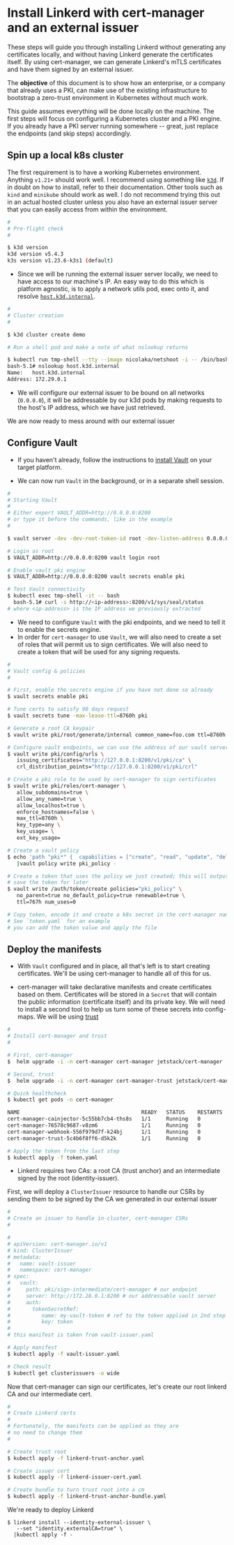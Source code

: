 # Install Linkerd with cert-manager and an external issuer

These steps will guide you through installing Linkerd without generating any
certificates locally, and without having Linkerd generate the certificates
itself. By using cert-manager, we can generate Linkerd's mTLS certificates and
have them signed by an external issuer.

The **objective** of this document is to show how an enterprise, or a company
that already uses a PKI, can make use of the existing infrastructure to
bootstrap a zero-trust environment in Kubernetes without much work.

This guide assumes everything will be done locally on the machine. The first
steps will focus on configuring a Kubernetes cluster and a PKI engine. If you
already have a PKI server running somewhere -- great, just replace the
endpoints (and skip steps) accordingly.


## Spin up a local k8s cluster

[host-internal]: https://k3d.io/v5.2.0/faq/faq/#how-to-access-services-like-a-database-running-on-my-docker-host-machine
[k3d-docs]: https://k3d.io/v5.2.0/

The first requirement is to have a working Kubernetes environment. Anything
`v1.21+` should work well. I recommend using something like [`k3d`][k3d-docs].
If in doubt on how to install, refer to their documentation. Other tools such
as `kind` and `minikube` should work as well. I do not recommend trying this
out in an actual hosted cluster unless you also have an external issuer server
that you can easily access from within the environment.

```sh
#
# Pre-flight check
#

$ k3d version
k3d version v5.4.3
k3s version v1.23.6-k3s1 (default)
```

* Since we will be running the external issuer server locally, we need to have
access to our machine's IP. An easy way to do this which is platform agnostic,
is to apply a network utils pod, exec onto it, and resolve
[`host.k3d.internal`][host-internal].

```sh
#
# Cluster creation
#

$ k3d cluster create demo

# Run a shell pod and make a note of what nslookup returns

$ kubectl run tmp-shell --tty --image nicolaka/netshoot -i -- /bin/bash
bash-5.1# nslookup host.k3d.internal
Name:   host.k3d.internal
Address: 172.29.0.1

```

* We will configure our external issuer to be bound on all networks
  (`0.0.0.0`), it will be addressable by our k3d pods by making requests to the
  host's IP address, which we have just retrieved.

We are now ready to mess around with our external issuer

## Configure Vault

[vault-install-docs]: https://learn.hashicorp.com/tutorials/vault/getting-started-install?in=vault/getting-started

* If you haven't already, follow the instructions to [install
Vault][vault-install-docs] on your target platform.

* We can now run `Vault` in the background, or in a separate shell session.

```sh
#
# Starting Vault
#
# Either export VAULT_ADDR=http://0.0.0.0:8200
# or type it before the commands, like in the example
#

$ vault server -dev -dev-root-token-id root -dev-listen-address 0.0.0.0:8200 &

# Login as root
$ VAULT_ADDR=http://0.0.0.0:8200 vault login root

# Enable vault pki engine
$ VAULT_ADDR=http://0.0.0.0:8200 vault secrets enable pki

# Test Vault connectivity
$ kubectl exec tmp-shell -it -- bash
  bash-5.1# curl -s http://<ip-address>:8200/v1/sys/seal/status
# where <ip-address> is the IP address we previously extracted
```

* We need to configure `Vault` with the pki endpoints, and we need to tell
  it to enable the secrets engine.
* In order for `cert-manager` to use `Vault`, we will also need to create a set
  of roles that will permit us to sign certificates. We will also need to
  create a token that will be used for any signing requests.

```sh
#
# Vault config & policies
#

# First, enable the secrets engine if you have not done so already
$ vault secrets enable pki

# Tune certs to satisfy 90 days request
$ vault secrets tune -max-lease-ttl=8760h pki

# Generate a root CA keypair
$ vault write pki/root/generate/internal common_name=foo.com ttl=8760h

# Configure vault endpoints, we can use the address of our vault server (127.0.0.1:8200)
$ vault write pki/config/urls \
   issuing_certificates="http://127.0.0.1:8200/v1/pki/ca" \
   crl_distribution_points="http://127.0.0.1:8200/v1/pki/crl"

# Create a pki role to be used by cert-manager to sign certificates
$ vault write pki/roles/cert-manager \
   allow_subdomains=true \
   allow_any_name=true \
   allow_localhost=true \
   enforce_hostnames=false \
   max_ttl=8760h \
   key_type=any \
   key_usage= \
   ext_key_usage=

# Create a vault policy
$ echo 'path "pki*" {  capabilities = ["create", "read", "update", "delete", "list", "sudo"]}' \
   |vault policy write pki_policy -

# Create a token that uses the policy we just created; this will output a token
# save the token for later
$ vault write /auth/token/create policies="pki_policy" \
   no_parent=true no_default_policy=true renewable=true \
   ttl=767h num_uses=0

# Copy token, encode it and create a k8s secret in the cert-manager namespace.
# See `token.yaml` for an example
# you can add the token value and apply the file
```

## Deploy the manifests

[trust-docs]: https://github.com/cert-manager/trust

* With `Vault` configured and in place, all that's left is to start creating
  certificates. We'll be using cert-manager to handle all of this for us.

* cert-manager will take declarative manifests and create certificates based on
  them. Certificates will be stored in a `Secret` that will contain the public
  information (certificate itself) and its private key. We will need to install
  a second tool to help us turn some of these secrets into config-maps. We will
  be using [trust][trust-docs]

```sh
#
# Install cert-manager and trust
#

# First, cert-manager
$  helm upgrade -i -n cert-manager cert-manager jetstack/cert-manager --set installCRDs=true --wait --create-namespace

# Second, trust
$  helm upgrade -i -n cert-manager cert-manager-trust jetstack/cert-manager-trust --wait -n cert-manager

# Quick healthcheck
$ kubectl get pods -n cert-manager

NAME                                       READY   STATUS    RESTARTS   AGE
cert-manager-cainjector-5c55bb7cb4-ths8s   1/1     Running   0          2m34s
cert-manager-76578c9687-v8zm6              1/1     Running   0          2m34s
cert-manager-webhook-556f979d7f-k24bj      1/1     Running   0          2m34s
cert-manager-trust-5c4b6f8ff6-d5k2k        1/1     Running   0          36s

# Apply the token from the last step
$ kubectl apply -f token.yaml
```

* Linkerd requires two CAs: a root CA (trust anchor) and an intermediate signed
  by the root (identity-issuer).


First, we will deploy a `ClusterIssuer` resource to handle our CSRs by sending
them to be signed by the CA we generated in our external issuer

```sh
#
# Create an issuer to handle in-cluster, cert-manager CSRs
#

#
# apiVersion: cert-manager.io/v1
# kind: ClusterIssuer
# metadata:
#   name: vault-issuer
#   namespace: cert-manager
# spec:
#   vault:
#     path: pki/sign-intermediate/cert-manager # our endpoint
#     server: http://172.28.0.1:8200 # our addressable vault server
#     auth:
#       tokenSecretRef:
#          name: my-vault-token # ref to the token applied in 2nd step
#          key: token
#
# this manifest is taken from vault-issuer.yaml

# Apply manifest
$ kubectl apply -f vault-issuer.yaml

# Check result
$ kubectl get clusterissuers -o wide
```

Now that cert-manager can sign our certificates, let's create our root linkerd
CA and our intermediate cert.

```sh
#
# Create Linkerd certs
#
# Fortunately, the manifests can be applied as they are
# no need to change them
#

# Create trust root
$ kubectl apply -f linkerd-trust-anchor.yaml

# Create issuer cert
$ kubectl apply -f linkerd-issuer-cert.yaml

# Create bundle to turn trust root into a cm
$ kubectl apply -f linkerd-trust-anchor-bundle.yaml

```


We're ready to deploy Linkerd

```
$ linkerd install --identity-external-issuer \
   --set "identity.externalCA=true" \
  |kubectl apply -f - 
```
